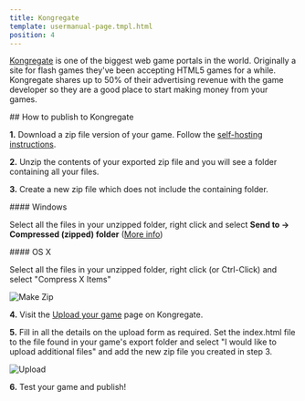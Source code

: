 ```yaml
---
title: Kongregate
template: usermanual-page.tmpl.html
position: 4
---
```


[Kongregate][1] is one of the biggest web game portals in the world. Originally a site for flash games they've been accepting HTML5 games for a while. Kongregate shares up to 50% of their advertising revenue with the game developer so they are a good place to start making money from your games.

## How to publish to Kongregate


**1.** Download a zip file version of your game. Follow the [self-hosting instructions][2].

**2.** Unzip the contents of your exported zip file and you will see a folder containing all your files.

**3.** Create a new zip file which does not include the containing folder.

#### Windows

Select all the files in your unzipped folder, right click and select **Send to -> Compressed (zipped) folder** ([More info][3])

#### OS X

Select all the files in your unzipped folder, right click (or Ctrl-Click) and select "Compress X Items"

![Make Zip][6]

**4.** Visit the [Upload your game][4] page on Kongregate.

**5.** Fill in all the details on the upload form as required. Set the index.html file to the file found in your game's export folder and select "I would like to upload additional files" and add the new zip file you created in step 3.

![Upload][5]

**6.** Test your game and publish!

[1]: http://kongregate.com
[2]: /user-manual/publishing/web/self-hosting/
[3]: http://windows.microsoft.com/en-gb/windows-10/zip-and-unzip-files#v1h=tab01
[4]: http://www.kongregate.com/games/new
[5]: /images/user-manual/publishing/web/upload.jpg
[6]: /images/user-manual/publishing/web/make-zip.jpg
